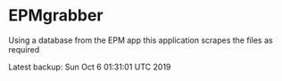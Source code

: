 # EPMgrabber
Using a database from the EPM app this application scrapes the files as required


Latest backup: Sun Oct 6 01:31:01 UTC 2019
